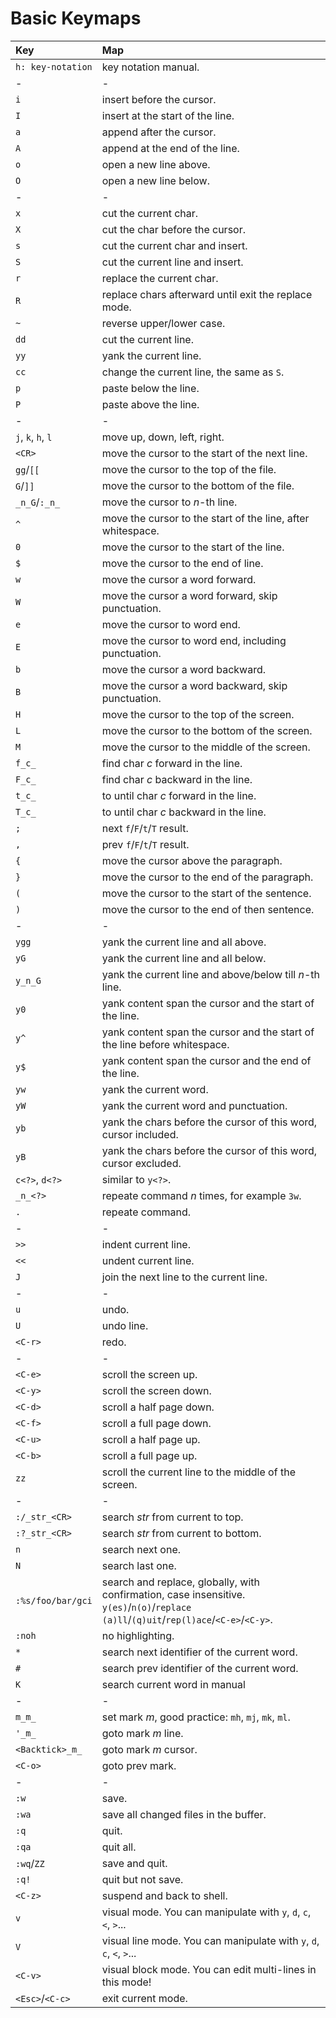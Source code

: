 # Basic Keymaps

| **Key**            | **Map**                                                                                                                                 |
| :----------------- | :-------------------------------------------------------------------------------------------------------------------------------------- |
| `h: key-notation`  | key notation manual.                                                                                                                    |
| -                  | -                                                                                                                                       |
| `i`                | insert before the cursor.                                                                                                               |
| `I`                | insert at the start of the line.                                                                                                        |
| `a`                | append after the cursor.                                                                                                                |
| `A`                | append at the end of the line.                                                                                                          |
| `o`                | open a new line above.                                                                                                                  |
| `O`                | open a new line below.                                                                                                                  |
| -                  | -                                                                                                                                       |
| `x`                | cut the current char.                                                                                                                   |
| `X`                | cut the char before the cursor.                                                                                                         |
| `s`                | cut the current char and insert.                                                                                                        |
| `S`                | cut the current line and insert.                                                                                                        |
| `r`                | replace the current char.                                                                                                               |
| `R`                | replace chars afterward until exit the replace mode.                                                                                    |
| `~`                | reverse upper/lower case.                                                                                                               |
| `dd`               | cut the current line.                                                                                                                   |
| `yy`               | yank the current line.                                                                                                                  |
| `cc`               | change the current line, the same as `S`.                                                                                               |
| `p`                | paste below the line.                                                                                                                   |
| `P`                | paste above the line.                                                                                                                   |
| -                  | -                                                                                                                                       |
| `j`, `k`, `h`, `l` | move up, down, left, right.                                                                                                             |
| `<CR>`             | move the cursor to the start of the next line.                                                                                          |
| `gg`/`[[`          | move the cursor to the top of the file.                                                                                                 |
| `G`/`]]`           | move the cursor to the bottom of the file.                                                                                              |
| `_n_G`/`:_n_`      | move the cursor to _n_-th line.                                                                                                         |
| `^`                | move the cursor to the start of the line, after whitespace.                                                                             |
| `0`                | move the cursor to the start of the line.                                                                                               |
| `$`                | move the cursor to the end of line.                                                                                                     |
| `w`                | move the cursor a word forward.                                                                                                         |
| `W`                | move the cursor a word forward, skip punctuation.                                                                                       |
| `e`                | move the cursor to word end.                                                                                                            |
| `E`                | move the cursor to word end, including punctuation.                                                                                     |
| `b`                | move the cursor a word backward.                                                                                                        |
| `B`                | move the cursor a word backward, skip punctuation.                                                                                      |
| `H`                | move the cursor to the top of the screen.                                                                                               |
| `L`                | move the cursor to the bottom of the screen.                                                                                            |
| `M`                | move the cursor to the middle of the screen.                                                                                            |
| `f_c_`             | find char _c_ forward in the line.                                                                                                      |
| `F_c_`             | find char _c_ backward in the line.                                                                                                     |
| `t_c_`             | to until char _c_ forward in the line.                                                                                                  |
| `T_c_`             | to until char _c_ backward in the line.                                                                                                 |
| `;`                | next `f`/`F`/`t`/`T` result.                                                                                                            |
| `,`                | prev `f`/`F`/`t`/`T` result.                                                                                                            |
| `{`                | move the cursor above the paragraph.                                                                                                    |
| `}`                | move the cursor to the end of the paragraph.                                                                                            |
| `(`                | move the cursor to the start of the sentence.                                                                                           |
| `)`                | move the cursor to the end of then sentence.                                                                                            |
| -                  | -                                                                                                                                       |
| `ygg`              | yank the current line and all above.                                                                                                    |
| `yG`               | yank the current line and all below.                                                                                                    |
| `y_n_G`            | yank the current line and above/below till _n_-th line.                                                                                 |
| `y0`               | yank content span the cursor and the start of the line.                                                                                 |
| `y^`               | yank content span the cursor and the start of the line before whitespace.                                                               |
| `y$`               | yank content span the cursor and the end of the line.                                                                                   |
| `yw`               | yank the current word.                                                                                                                  |
| `yW`               | yank the current word and punctuation.                                                                                                  |
| `yb`               | yank the chars before the cursor of this word, cursor included.                                                                         |
| `yB`               | yank the chars before the cursor of this word, cursor excluded.                                                                         |
| `c<?>`, `d<?>`     | similar to `y<?>`.                                                                                                                      |
| `_n_<?>`           | repeate command _n_ times, for example `3w`.                                                                                            |
| `.`                | repeate command.                                                                                                                        |
| -                  | -                                                                                                                                       |
| `>>`               | indent current line.                                                                                                                    |
| `<<`               | undent current line.                                                                                                                    |
| `J`                | join the next line to the current line.                                                                                                 |  |
| -                  | -                                                                                                                                       |
| `u`                | undo.                                                                                                                                   |
| `U`                | undo line.                                                                                                                              |
| `<C-r>`            | redo.                                                                                                                                   |
| -                  | -                                                                                                                                       |
| `<C-e>`            | scroll the screen up.                                                                                                                   |
| `<C-y>`            | scroll the screen down.                                                                                                                 |
| `<C-d>`            | scroll a half page down.                                                                                                                |
| `<C-f>`            | scroll a full page down.                                                                                                                |
| `<C-u>`            | scroll a half page up.                                                                                                                  |
| `<C-b>`            | scroll a full page up.                                                                                                                  |
| `zz`               | scroll the current line to the middle of the screen.                                                                                    |
| -                  | -                                                                                                                                       |
| `:/_str_<CR>`      | search _str_ from current to top.                                                                                                       |
| `:?_str_<CR>`      | search _str_ from current to bottom.                                                                                                    |
| `n`                | search next one.                                                                                                                        |
| `N`                | search last one.                                                                                                                        |
| `:%s/foo/bar/gci`  | search and replace, globally, with confirmation, case insensitive. `y(es)`/`n(o)`/`replace (a)ll`/`(q)uit`/`rep(l)ace`/`<C-e>`/`<C-y>`. |
| `:noh`             | no highlighting.                                                                                                                        |
| `*`                | search next identifier of the current word.                                                                                             |
| `#`                | search prev identifier of the current word.                                                                                             |
| `K`                | search current word in manual                                                                                                           |
| -                  | -                                                                                                                                       |
| `m_m_`             | set mark _m_, good practice: `mh`, `mj`, `mk`, `ml`.                                                                                    |
| `'_m_`             | goto mark _m_ line.                                                                                                                     |
| `<Backtick>_m_`    | goto mark _m_ cursor.                                                                                                                   |
| `<C-o>`            | goto prev mark.                                                                                                                         |
| -                  | -                                                                                                                                       |
| `:w`               | save.                                                                                                                                   |
| `:wa`              | save all changed files in the buffer.                                                                                                   |
| `:q`               | quit.                                                                                                                                   |
| `:qa`              | quit all.                                                                                                                               |
| `:wq`/`ZZ`         | save and quit.                                                                                                                          |
| `:q!`              | quit but not save.                                                                                                                      |
| `<C-z>`            | suspend and back to shell.                                                                                                              |
| `v`                | visual mode. You can manipulate with `y`, `d`, `c`, `<`, `>`...                                                                         |
| `V`                | visual line mode. You can manipulate with `y`, `d`, `c`, `<`, `>`...                                                                    |
| `<C-v>`            | visual block mode. You can edit multi-lines in this mode!                                                                               |
| `<Esc>`/`<C-c>`    | exit current mode.                                                                                                                      |
